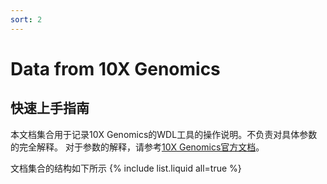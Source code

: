 ```yaml
---
sort: 2
---
```


# Data from 10X Genomics
## 快速上手指南
本文档集合用于记录10X Genomics的WDL工具的操作说明。不负责对具体参数的完全解释。
对于参数的解释，请参考[10X Genomics官方文档](https://support.10xgenomics.com/single-cell-gene-expression/software/pipelines/latest/algorithms)。

文档集合的结构如下所示
{% include list.liquid all=true %}
